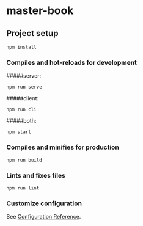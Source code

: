 # master-book

## Project setup
```
npm install
```

### Compiles and hot-reloads for development

#####server:
```
npm run serve
```

#####client:
```
npm run cli
```

#####both:
```
npm start
```

### Compiles and minifies for production
```
npm run build
```

### Lints and fixes files
```
npm run lint
```

### Customize configuration
See [Configuration Reference](https://cli.vuejs.org/config/).
